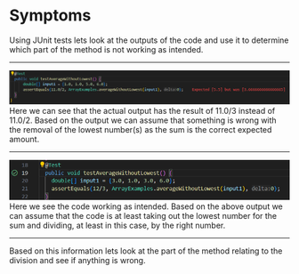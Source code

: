 # Symptoms
Using JUnit tests lets look at the outputs of the code and use it to determine which part of the method is not working as intended.

---
![Image](lab3_bugs_1.png)	\
Here we can see that the actual output has the result of 11.0/3 instead of 11.0/2. Based on the output we can assume that something 
is wrong with the removal of the lowest number(s) as the sum is the correct expected amount.

---
![Image](lab3_bugs_2.png) \
Here we see the code working as intended. Based on the above output we can assume that the code is at least taking out the lowest 
number for the sum and dividing, at least in this case, by the right number. 

---
Based on this information lets look at the part of the method relating to the division and see if anything is wrong.
